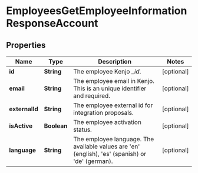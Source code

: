 

# EmployeesGetEmployeeInformationResponseAccount


## Properties

| Name | Type | Description | Notes |
|------------ | ------------- | ------------- | -------------|
|**id** | **String** | The employee Kenjo *_id*. |  [optional] |
|**email** | **String** | The employee email in Kenjo. This is an unique identifier and required. |  [optional] |
|**externalId** | **String** | The employee external id for integration proposals. |  [optional] |
|**isActive** | **Boolean** | The employee activation status. |  [optional] |
|**language** | **String** | The employee language. The available values are &#39;en&#39; (english), &#39;es&#39; (spanish) or &#39;de&#39; (german). |  [optional] |



